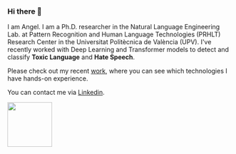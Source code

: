 ### Hi there 👋

I am Angel. I am a Ph.D. researcher in the Natural Language Engineering Lab. at Pattern Recognition and Human Language Technologies (PRHLT) Research Center in the Universitat Politècnica de València (UPV).  I've recently worked with Deep Learning and Transformer models to detect and classify **Toxic Language** and **Hate Speech**.

Please check out my recent [work](https://github.com/AngelFelipeMP/BERT-tweets-sexims-classification), where you can see which technologies I have hands-on experience.

You can contact me via [Linkedin](https://www.linkedin.com/in/angel-de-paula/).

<img src="https://logosmarcas.net/wp-content/uploads/2020/12/GitHub-Simbolo.png" width="100">

<!--
**AngelFelipeMP/AngelFelipeMP** is a ✨ _special_ ✨ repository because its `README.md` (this file) appears on your GitHub profile.

Here are some ideas to get you started:

- 🔭 I’m currently working on ...
- 🌱 I’m currently learning ...
- 👯 I’m looking to collaborate on ...
- 🤔 I’m looking for help with ...
- 💬 Ask me about ...
- 📫 How to reach me: ...
- 😄 Pronouns: ...
- ⚡ Fun fact: ...
-->

